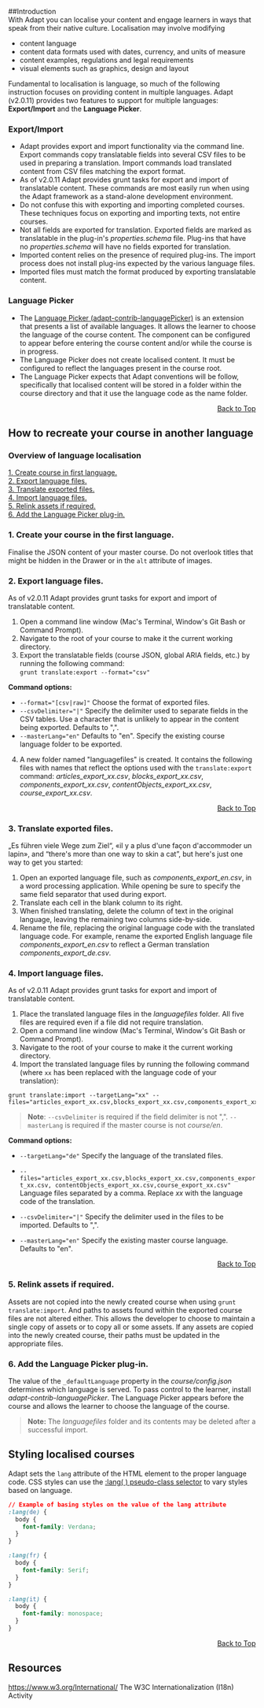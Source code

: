 ##Introduction  
With Adapt you can localise your content and engage learners in ways that speak from their native culture. Localisation may involve modifying  
- content language
- content data formats used with dates, currency, and units of measure  
- content examples, regulations and legal requirements  
- visual elements such as graphics, design and layout  

Fundamental to localisation is language, so much of the following instruction focuses on providing content in multiple languages. Adapt (v2.0.11) provides two features to support for multiple languages: **Export/Import** and the **Language Picker**.  

### Export/Import  
- Adapt provides export and import functionality via the command line. Export commands copy translatable fields into several CSV files to be used in preparing a translation. Import commands load translated content from CSV files matching the export format.  
- As of v2.0.11 Adapt provides grunt tasks for export and import of translatable content. These commands are most easily run when using the Adapt framework as a stand-alone development environment.  
- Do not confuse this with exporting and importing completed courses. These techniques focus on exporting and importing texts, not entire courses. 
- Not all fields are exported for translation. Exported fields are marked as translatable in the plug-in's *properties.schema* file. Plug-ins that have no *properties.schema* will have no fields exported for translation.  
- Imported content relies on the presence of required plug-ins. The import process does not install plug-ins expected by the various language files. 
- Imported files must match the format produced by exporting translatable content. 

### Language Picker  
- The [Language Picker (adapt-contrib-languagePicker)](https://github.com/adaptlearning/adapt-contrib-languagePicker) is an extension that presents a list of available languages. It allows the learner to choose the language of the course content. The component can be configured to appear before entering the course content and/or while the course is in progress. 
- The Language Picker does not create localised content. It must be configured to reflect the languages present in the course root. 
- The Language Picker expects that Adapt conventions will be follow, specifically that localised content will be stored in a folder within the course directory and that it use the language code as the name folder.  
<div float align=right><a href="#top">Back to Top</a></div>  

## How to recreate your course in another language

### Overview of language localisation  
[1. Create course in first language.](#1-create-your-course-in-the-first-language)  
[2. Export language files.](#2-export-language-files)  
[3. Translate exported files.](#3-translate-exported-files)  
[4. Import language files.](#4-import-language-files)  
[5. Relink assets if required.](#5-relink-assets-if-required)  
[6. Add the Language Picker plug-in.](#6-add-the-language-picker-plug-in)  

### 1. Create your course in the first language.  
Finalise the JSON content of your master course. Do not overlook titles that might be hidden in the Drawer or in the `alt` attribute of images.

### 2. Export language files.  
As of v2.0.11 Adapt provides grunt tasks for export and import of translatable content.
1. Open a command line window (Mac's Terminal, Window's Git Bash or Command Prompt).  
2. Navigate to the root of your course to make it the current working directory.  
3. Export the translatable fields (course JSON, global ARIA fields, etc.) by running the following command:  
`grunt translate:export --format="csv"`  

**Command options:**  
- `--format="[csv|raw]"` Choose the format of exported files.   
- `--csvDelimiter="|"` Specify the delimiter used to separate fields in the CSV tables. Use a character that is unlikely to appear in the content being exported. Defaults to ",".  
- `--masterLang="en"` Defaults to "en". Specify the existing course language folder to be exported.  
4. A new folder named "languagefiles" is created. It contains the following files with names that reflect the options used with the `translate:export` command: *articles_export_xx.csv*, *blocks_export_xx.csv*, *components_export_xx.csv*, *contentObjects_export_xx.csv*, *course_export_xx.csv*.  
<div float align=right><a href="#top">Back to Top</a></div>  

### 3. Translate exported files.   
„Es führen viele Wege zum Ziel“, «il y a plus d'une façon d'accommoder un lapin», and “there's more than one way to skin a cat”, but here's just one way to get you started:  

1. Open an exported language file, such as *components_export_en.csv*, in a word processing application. While opening be sure to specify the same field separator that used during export.  
2. Translate each cell in the blank column to its right.  
3. When finished translating, delete the column of text in the original language, leaving the remaining two columns side-by-side.  
4. Rename the file, replacing the original language code with the translated language code. For example, rename the exported English language file *components_export_en.csv* to reflect a German translation *components_export_de.csv*.  

### 4. Import language files.  
As of v2.0.11 Adapt provides grunt tasks for export and import of translatable content.  
1. Place the translated language files in the *languagefiles* folder.  All five files are required even if a file did not require translation.  
2. Open a command line window (Mac's Terminal, Window's Git Bash or Command Prompt).  
3. Navigate to the root of your course to make it the current working directory.  
4. Import the translated language files by running the following command (where `xx` has been replaced with the language code of your translation):  
```
grunt translate:import --targetLang="xx" --files="articles_export_xx.csv,blocks_export_xx.csv,components_export_xx.csv,contentObjects_export_xx.csv,course_export_xx.csv"
```  
>**Note**: `--csvDelimiter` is required if the field delimiter is not ",". `--masterLang` is required if the master course is not *course/en*.  

**Command options:**  
- `--targetLang="de"` Specify the language of the translated files.

- `--files="articles_export_xx.csv,blocks_export_xx.csv,components_export_xx.csv, contentObjects_export_xx.csv,course_export_xx.csv"` Language files separated by a comma. Replace *xx* with the language code of the translation.  

- `--csvDelimiter="|"` Specify the delimiter used in the files to be imported. Defaults to ",".   

- `--masterLang="en"`  Specify the existing master course language. Defaults to "en".  
<div float align=right><a href="#top">Back to Top</a></div>  

### 5. Relink assets if required.  
Assets are not copied into the newly created course when using `grunt translate:import`. And paths to assets found within the exported course files are not altered either. This allows the developer to choose to maintain a single copy of assets or to copy all or some assets. If any assets are copied into the newly created course, their paths must be updated in the appropriate files. 

### 6. Add the Language Picker plug-in. 
The value of the `_defaultLanguage` property in the *course/config.json* determines which language is served. To pass control to the learner, install *adapt-contrib-languagePicker*. The Language Picker appears before the course and allows the learner to choose the language of the course.  

>**Note:** The *languagefiles* folder and its contents may be deleted after a successful import.

## Styling localised courses

Adapt sets the `lang` attribute of the HTML element to the proper language code. CSS styles can use the [:lang( ) pseudo-class selector](http://www.w3schools.com/cssref/sel_lang.asp) to vary styles based on language.  
```CSS
// Example of basing styles on the value of the lang attribute  
:lang(de) {
  body {
    font-family: Verdana;
  }
}

:lang(fr) {
  body {
    font-family: Serif;
  }
}

:lang(it) {
  body {
    font-family: monospace;
  }
}
```  
<div float align=right><a href="#top">Back to Top</a></div>  

## Resources  
https://www.w3.org/International/ The W3C Internationalization (I18n) Activity